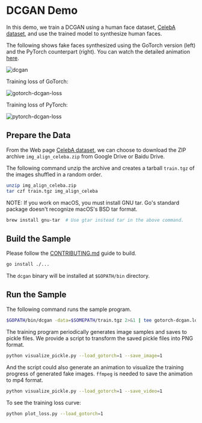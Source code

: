 # DCGAN Demo

In this demo, we train a DCGAN using a human face dataset,
[CelebA dataset](http://mmlab.ie.cuhk.edu.hk/projects/CelebA.html), and use the
trained model to synthesize human faces.

The following shows fake faces synthesized using the GoTorch version
(left) and the PyTorch counterpart (right).
You can watch the detailed animation [here](http://cdn.sqlflow.tech/dcgan.mp4).

![dcgan](dcgan.png)

Training loss of GoTorch:

![gotorch-dcgan-loss](gotorch-dcgan-loss.png)

Training loss of PyTorch:

![pytorch-dcgan-loss](pytorch-dcgan-loss.png)

## Prepare the Data

From the Web page [CelebA
dataset](http://mmlab.ie.cuhk.edu.hk/projects/CelebA.html), we can choose to
download the ZIP archive `img_align_celeba.zip` from Google Drive or Baidu
Drive.

The following command unzip the archive and creates a tarball `train.tgz` of the
images shuffled in a random order.

```bash
unzip img_align_celeba.zip
tar czf train.tgz img_align_celeba
```

NOTE: If you work on macOS, you must install GNU tar.  Go's standard package
doesn't recognize macOS's BSD tar format.

```bash
brew install gnu-tar  # Use gtar instead tar in the above command.
```

## Build the Sample

Please follow the
[CONTRIBUTING.md](https://github.com/rolandtannous/gotorchx/blob/develop/CONTRIBUTING.md)
guide to build.

```bash
go install ./...
```

The `dcgan` binary will be installed at `$GOPATH/bin` directory.

## Run the Sample

The following command runs the sample program.

```bash
$GOPATH/bin/dcgan -data=$SOMEPATH/train.tgz 2>&1 | tee gotorch-dcgan.log
```

The training program periodically generates image samples and saves to pickle
files.  We provide a script to transform the saved pickle files into PNG format.

```bash
python visualize_pickle.py --load_gotorch=1 --save_image=1
```

And the script could also generate an animation to visualize
the training progress of generated fake images.
`ffmpeg` is needed to save the animation to mp4 format.

```bash
python visualize_pickle.py --load_gotorch=1 --save_video=1
```

To see the training loss curve:

```bash
python plot_loss.py --load_gotorch=1
```
